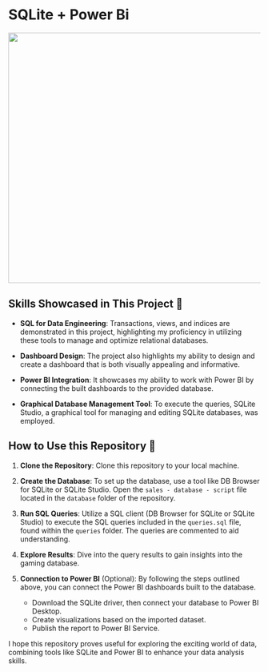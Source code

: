 # SQLite + Power Bi
<img align="center" width="1000" height="500" src="https://blog.devart.com/wp-content/uploads/2023/02/State_based_or_Migration_based.jpg">

## Skills Showcased in This Project 💪

- **SQL for Data Engineering**: Transactions, views, and indices are demonstrated in this project, highlighting my proficiency in utilizing these tools to manage and optimize relational databases.

- **Dashboard Design**: The project also highlights my ability to design and create a dashboard that is both visually appealing and informative.

- **Power BI Integration**: It showcases my ability to work with Power BI by connecting the built dashboards to the provided database.

- **Graphical Database Management Tool**: To execute the queries, SQLite Studio, a graphical tool for managing and editing SQLite databases, was employed.


## How to Use this Repository 🎯

1. **Clone the Repository**: Clone this repository to your local machine.
2. **Create the Database**: To set up the database, use a tool like DB Browser for SQLite or SQLite Studio. Open the `sales - database - script` file located in the `database` folder of the repository.

3. **Run SQL Queries**: Utilize a SQL client (DB Browser for SQLite or SQLite Studio) to execute the SQL queries included in the `queries.sql` file, found within the `queries` folder. The queries are commented to aid understanding.

4. **Explore Results**: Dive into the query results to gain insights into the gaming database.

5. **Connection to Power BI** (Optional): By following the steps outlined above, you can connect the Power BI dashboards built to the database.

   - Download the SQLite driver, then connect your database to Power BI Desktop.
   - Create visualizations based on the imported dataset.
   - Publish the report to Power BI Service.
  
I hope this repository proves useful for exploring the exciting world of data, combining tools like SQLite and Power BI to enhance your data analysis skills.


